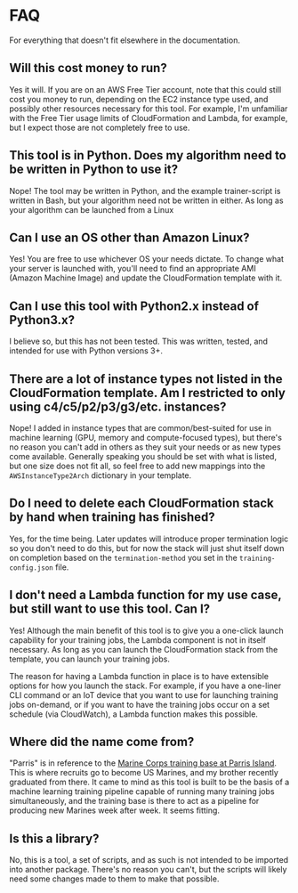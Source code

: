 # FAQ #

For everything that doesn't fit elsewhere in the documentation.

## Will this cost money to run? ##

Yes it will. If you are on an AWS Free Tier account, note that this could still cost you money to run, depending on the EC2 instance type used, and possibly other resources necessary for this tool. For example, I'm unfamiliar with the Free Tier usage limits of CloudFormation and Lambda, for example, but I expect those are not completely free to use. 

## This tool is in Python. Does my algorithm need to be written in Python to use it? ##

Nope! The tool may be written in Python, and the example trainer-script is written in Bash, but your algorithm need not be written in either. As long as your algorithm can be launched from a Linux

## Can I use an OS other than Amazon Linux? ##

Yes! You are free to use whichever OS your needs dictate. To change what your server is launched with, you'll need to find an appropriate AMI (Amazon Machine Image) and update the CloudFormation template with it.

## Can I use this tool with Python2.x instead of Python3.x? ##

I believe so, but this has not been tested. This was written, tested, and intended for use with Python versions 3+.

## There are a lot of instance types not listed in the CloudFormation template. Am I restricted to only using c4/c5/p2/p3/g3/etc. instances? ##

Nope! I added in instance types that are common/best-suited for use in machine learning (GPU, memory and compute-focused types), but there's no reason you can't add in others as they suit your needs or as new types come available. Generally speaking you should be set with what is listed, but one size does not fit all, so feel free to add new mappings into the `AWSInstanceType2Arch` dictionary in your template.

## Do I need to delete each CloudFormation stack by hand when training has finished? ##

Yes, for the time being. Later updates will introduce proper termination logic so you don't need to do this, but for now the stack will just shut itself down on completion based on the `termination-method` you set in the `training-config.json` file.

## I don't need a Lambda function for my use case, but still want to use this tool. Can I? ##

Yes! Although the main benefit of this tool is to give you a one-click launch capability for your training jobs, the Lambda component is not in itself necessary. As long as you can launch the CloudFormation stack from the template, you can launch your training jobs. 

The reason for having a Lambda function in place is to have extensible options for how you launch the stack. For example, if you have a one-liner CLI command or an IoT device that you want to use for launching training jobs on-demand, or if you want to have the training jobs occur on a set schedule (via CloudWatch), a Lambda function makes this possible.

## Where did the name come from? ##

"Parris" is in reference to the [Marine Corps training base at Parris Island](https://en.wikipedia.org/wiki/Marine_Corps_Recruit_Depot_Parris_Island). This is where recruits go to become US Marines, and my brother recently graduated from there. It came to mind as this tool is built to be the basis of a machine learning training pipeline capable of running many training jobs simultaneously, and the training base is there to act as a pipeline for producing new Marines week after week. It seems fitting.

## Is this a library? ##

No, this is a tool, a set of scripts, and as such is not intended to be imported into another package. There's no reason you can't, but the scripts will likely need some changes made to them to make that possible.